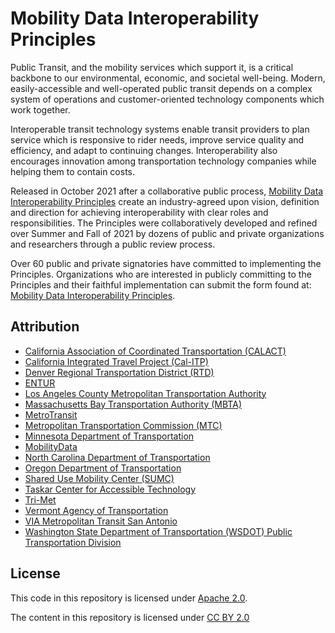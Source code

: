 # Mobility Data Interoperability Principles

Public Transit, and the mobility services which support it, is a critical backbone to our environmental, economic, and societal well-being.  Modern, easily-accessible and well-operated public transit depends on a complex system of operations and customer-oriented technology components which work together.  

Interoperable transit technology systems enable transit providers to plan service which is responsive to rider needs, improve service quality and efficiency, and adapt to continuing changes. Interoperability also encourages innovation among transportation technology companies while helping them to contain costs.

Released in October 2021 after a collaborative public process, [Mobility Data Interoperability Principles](http:interoperablemobility.org) create an industry-agreed upon vision, definition and direction for achieving interoperability with clear roles and responsibilities. The Principles were collaboratively developed and refined over Summer and Fall of 2021 by dozens of public and private organizations and researchers through a public review process.  

Over 60 public and private signatories have committed to implementing the Principles. Organizations who are interested in publicly committing to the Principles and their faithful implementation can submit the form found at: [Mobility Data Interoperability Principles](http://interoperablemobility.org).  

## Attribution

- [California Association of Coordinated Transportation (CALACT)](https://www.calact.org)
- [California Integrated Travel Project (Cal-ITP)](http://calitp.org)
- [Denver Regional Transportation District (RTD)](https://www.rtd-denver.com/)
- [ENTUR](https://entur.no/)
- [Los Angeles County Metropolitan Transportation Authority](https://www.metro.net/)
- [Massachusetts Bay Transportation Authority (MBTA)](https://www.mbta.com/)
- [MetroTransit](https://www.metrotransit.org/)
- [Metropolitan Transportation Commission (MTC)](http://bayareametro.org)
- [Minnesota Department of Transportation](https://www.dot.state.mn.us/)
- [MobilityData](http://mobilitydata.org)
- [North Carolina Department of Transportation](https://www.ncdot.gov/)
- [Oregon Department of Transportation](https://www.oregon.gov/odot/Pages/index.aspx)
- [Shared Use Mobility Center (SUMC)](https://sharedusemobilitycenter.org/)
- [Taskar Center for Accessible Technology](https://tcat.cs.washington.edu/)
- [Tri-Met](https://trimet.org/)
- [Vermont Agency of Transportation](https://vtrans.vermont.gov/)
- [VIA Metropolitan Transit San Antonio](https://www.viainfo.net/)
- [Washington State Department of Transportation (WSDOT) Public Transportation Division](https://wsdot.wa.gov/)

## License

This code in this repository is licensed under [Apache 2.0](./LICENSE).

The content in this repository is licensed under [CC BY 2.0](https://creativecommons.org/licenses/by/2.0/)
